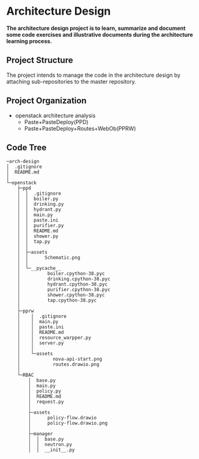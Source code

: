 # Architecture Design
**The architecture design project is to learn, summarize and document some code exercises and illustrative documents during the architecture learning process.**

## Project Structure
The project intends to manage the code in the architecture design by attaching sub-repositories to the master repository.

## Project Organization
- openstack architecture analysis
  - Paste+PasteDeploy(PPD)
  - Paste+PasteDeploy+Routes+WebOb(PPRW)
## Code Tree
```
─arch-design
│  .gitignore
│  README.md
│
└─openstack
    ├─ppd
    │  │  .gitignore
    │  │  boiler.py
    │  │  drinking.py
    │  │  hydrant.py
    │  │  main.py
    │  │  paste.ini
    │  │  purifier.py
    │  │  README.md
    │  │  shower.py
    │  │  tap.py
    │  │
    │  ├─assets
    │  │      Schematic.png
    │  │
    │  └─__pycache__
    │          boiler.cpython-38.pyc
    │          drinking.cpython-38.pyc
    │          hydrant.cpython-38.pyc
    │          purifier.cpython-38.pyc
    │          shower.cpython-38.pyc
    │          tap.cpython-38.pyc
    │
    ├─pprw
    │    │  .gitignore
    │    │  main.py
    │    │  paste.ini
    │    │  README.md
    │    │  resource_warpper.py
    │    │  server.py
    │    │
    │    └─assets
    │            nova-api-start.png
    │            routes.drawio.png
    │
    └─RBAC
        │  base.py
        │  main.py
        │  policy.py
        │  README.md
        │  request.py
        │
        ├─assets
        │      policy-flow.drawio
        │      policy-flow.drawio.png
        │
        ├─manager
        │  │  base.py
        │  │  neutron.py
        │  │  __init__.py
```
